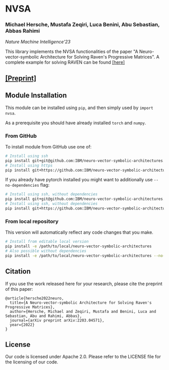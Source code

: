 # NVSA 

### Michael Hersche, Mustafa Zeqiri, Luca Benini, Abu Sebastian, Abbas Rahimi

_Nature Machine Intelligence'23_

This library implements the NVSA functionalities of the paper "A Neuro-vector-symbolic Architecture for Solving Raven's Progressive Matrices". A complete example for solving RAVEN can be found [[here]](https://github.com/IBM/neuro-vector-symbolic-architectures-raven) 

## [[Preprint]](https://arxiv.org/pdf/2203.04571.pdf)

## Module Installation

This module can be installed using `pip`, and then simply used by
`import nvsa`.

As a prerequisite you should have already installed `torch` and `numpy`. 

### From GitHub

To install module from GitHub use one of:
```bash
# Install using ssh
pip install git+git@github.com:IBM/neuro-vector-symbolic-architectures.git
# Install using https
pip install git+https://github.com:IBM/neuro-vector-symbolic-architectures.git
```

If you already have pytorch installed you might want to additionally use `--no-dependencies` flag:
```bash
# Install using ssh, without dependencies
pip install git+git@github.com:IBM/neuro-vector-symbolic-architectures.git --no-dependencies
# Install using ssh, without dependencies
pip install git+https://github.com:IBM/neuro-vector-symbolic-architectures.git --no-dependencies
```

### From local repository

This version will automatically reflect any code changes that you make.

```bash
# Install from editable local version
pip install -e /path/to/local/neuro-vector-symbolic-architectures
# Also possible without dependencies
pip install -e /path/to/local/neuro-vector-symbolic-architectures --no-dependencies
```

## Citation

If you use the work released here for your research, please cite the preprint of this paper:
```
@article{hersche2022neuro,
  title={A Neuro-vector-symbolic Architecture for Solving Raven's Progressive Matrices},
  author={Hersche, Michael and Zeqiri, Mustafa and Benini, Luca and Sebastian, Abu and Rahimi, Abbas},
  journal={arXiv preprint arXiv:2203.04571},
  year={2022}
}
```

## License
Our code is licensed under Apache 2.0. Please refer to the LICENSE file for the licensing of our code. 